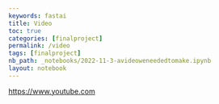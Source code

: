 ```yaml
---
keywords: fastai
title: Video
toc: true
categories: [finalproject]
permalink: /video
tags: [finalproject]
nb_path: _notebooks/2022-11-3-avideoweneededtomake.ipynb
layout: notebook
---
```


<!--
#################################################
### THIS FILE WAS AUTOGENERATED! DO NOT EDIT! ###
#################################################
# file to edit: _notebooks/2022-11-3-avideoweneededtomake.ipynb
-->

<div class="container" id="notebook-container">
        
<div class="cell border-box-sizing text_cell rendered"><div class="inner_cell">
<div class="text_cell_render border-box-sizing rendered_html">
<p><a href="https://www.youtube.com">https://www.youtube.com</a></p>

</div>
</div>
</div>
</div>
 

